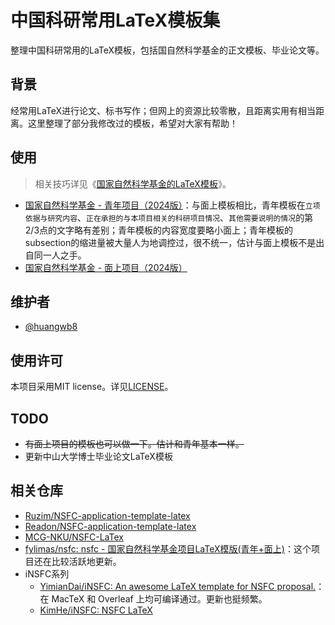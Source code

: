 # 中国科研常用LaTeX模板集

整理中国科研常用的LaTeX模板，包括国自然科学基金的正文模板、毕业论文等。

## 背景

经常用LaTeX进行论文、标书写作；但网上的资源比较零散，且距离实用有相当距离。这里整理了部分我修改过的模板，希望对大家有帮助！

## 使用

> 相关技巧详见《[国家自然科学基金的LaTeX模板](https://blognas.hwb0307.com/skill/5762)》。

+ [国家自然科学基金 - 青年项目（2024版）](https://github.com/huangwb8/ChineseResearchLaTeX/tree/main/NSFC_Young)：与面上模板相比，青年模板在`立项依据与研究内容`、`正在承担的与本项目相关的科研项目情况`、`其他需要说明的情况`的第2/3点的文字略有差别；青年模板的内容宽度要略小面上；青年模板的subsection的缩进量被大量人为地调控过，很不统一，估计与面上模板不是出自同一人之手。
+ [国家自然科学基金 - 面上项目（2024版）](https://github.com/huangwb8/ChineseResearchLaTeX/tree/main/NSFC_General)

## 维护者

+ [@huangwb8](https://blognas.hwb0307.com/lyb)

## 使用许可

本项目采用MIT license。详见[LICENSE](https://github.com/huangwb8/ChineseResearchLaTeX/blob/main/license.txt)。

## TODO

+ ~~有面上项目的模板也可以做一下。估计和青年基本一样。~~
+ 更新中山大学博士毕业论文LaTeX模板

## 相关仓库

- [Ruzim/NSFC-application-template-latex](https://github.com/Ruzim/NSFC-application-template-latex)
- [Readon/NSFC-application-template-latex](https://github.com/Readon/NSFC-application-template-latex)
- [MCG-NKU/NSFC-LaTex](https://github.com/MCG-NKU/NSFC-LaTex)
- [fylimas/nsfc: nsfc - 国家自然科学基金项目LaTeX模版(青年+面上)](https://github.com/fylimas/nsfc)：这个项目还在比较活跃地更新。
- iNSFC系列
  - [YimianDai/iNSFC: An awesome LaTeX template for NSFC proposal.](https://github.com/YimianDai/iNSFC)：在 MacTeX 和 Overleaf 上均可编译通过。更新也挺频繁。
  - [KimHe/iNSFC: NSFC LaTeX](https://github.com/KimHe/iNSFC)
